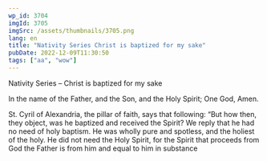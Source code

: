 ```yaml
---
wp_id: 3704
imgId: 3705
imgSrc: /assets/thumbnails/3705.png
lang: en
title: "Nativity Series Christ is baptized for my sake"
pubDate: 2022-12-09T11:30:50
tags: ["aa", "wow"]
---
```

<!-- page: 6 -->

<p>Nativity Series &#8211; Christ is baptized for my sake</p>
<p>In the name of the Father, and the Son, and the Holy Spirit; One God, Amen.</p>
<p>St. Cyril of Alexandria, the pillar of faith, says that following: “But how then, they object, was he baptized and received the Spirit? We reply that he had no need of holy baptism. He was wholly pure and spotless, and the holiest of the holy. He did not need the Holy Spirit, for the Spirit that proceeds from God the Father is from him and equal to him in substance</p>
